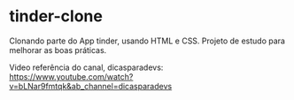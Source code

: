 # tinder-clone

Clonando parte do App tinder, usando HTML e CSS. Projeto de estudo para melhorar as boas práticas.


Video referência do canal, dicasparadevs: https://www.youtube.com/watch?v=bLNar9fmtqk&ab_channel=dicasparadevs


